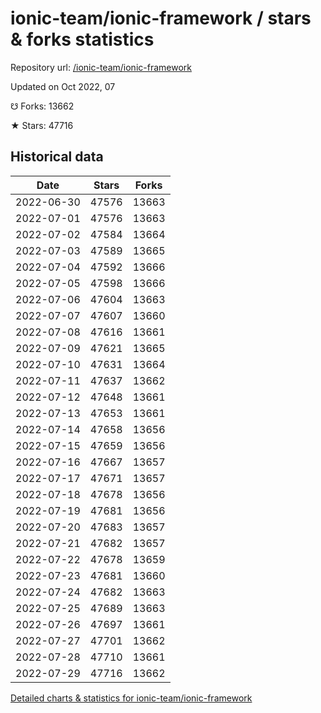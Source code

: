 # ionic-team/ionic-framework / stars & forks statistics

Repository url: [/ionic-team/ionic-framework](https://github.com/ionic-team/ionic-framework)

Updated on Oct 2022, 07

☋ Forks: 13662

★ Stars: 47716

## Historical data
| Date | Stars | Forks |
|------|-------|-------|
| 2022-06-30 | 47576 | 13663 | 
| 2022-07-01 | 47576 | 13663 | 
| 2022-07-02 | 47584 | 13664 | 
| 2022-07-03 | 47589 | 13665 | 
| 2022-07-04 | 47592 | 13666 | 
| 2022-07-05 | 47598 | 13666 | 
| 2022-07-06 | 47604 | 13663 | 
| 2022-07-07 | 47607 | 13660 | 
| 2022-07-08 | 47616 | 13661 | 
| 2022-07-09 | 47621 | 13665 | 
| 2022-07-10 | 47631 | 13664 | 
| 2022-07-11 | 47637 | 13662 | 
| 2022-07-12 | 47648 | 13661 | 
| 2022-07-13 | 47653 | 13661 | 
| 2022-07-14 | 47658 | 13656 | 
| 2022-07-15 | 47659 | 13656 | 
| 2022-07-16 | 47667 | 13657 | 
| 2022-07-17 | 47671 | 13657 | 
| 2022-07-18 | 47678 | 13656 | 
| 2022-07-19 | 47681 | 13656 | 
| 2022-07-20 | 47683 | 13657 | 
| 2022-07-21 | 47682 | 13657 | 
| 2022-07-22 | 47678 | 13659 | 
| 2022-07-23 | 47681 | 13660 | 
| 2022-07-24 | 47682 | 13663 | 
| 2022-07-25 | 47689 | 13663 | 
| 2022-07-26 | 47697 | 13661 | 
| 2022-07-27 | 47701 | 13662 | 
| 2022-07-28 | 47710 | 13661 | 
| 2022-07-29 | 47716 | 13662 | 


[Detailed charts & statistics for ionic-team/ionic-framework](https://reviewgithub.com/rep/ionic-team/ionic-framework)
